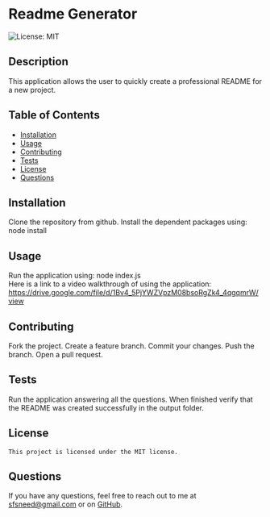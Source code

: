# Readme Generator
  ![License: MIT](https://img.shields.io/badge/License-MIT-yellow.svg)
  ## Description
  This application allows the user to quickly create a professional README for a new project.
  ## Table of Contents
  - [Installation](#installation)
  - [Usage](#usage)
  - [Contributing](#contributing)
  - [Tests](#tests)
  - [License](#license)
  - [Questions](#questions)
  ## Installation
  Clone the repository from github.  Install the dependent packages using:  node install
  ## Usage
  Run the application using:  node index.js<br>
  Here is a link to a video walkthrough of using the application:  https://drive.google.com/file/d/1Bv4_5PjYWZVpzM08bsoRgZk4_4qgqmrW/view
  ## Contributing
  Fork the project.  Create a feature branch.  Commit your changes.  Push the branch.  Open a pull request.
  ## Tests
  Run the application answering all the questions.  When finished verify that the README was created successfully in the output folder.
  ## License
    This project is licensed under the MIT license.
  ## Questions
  If you have any questions, feel free to reach out to me at [sfsneed@gmail.com](mailto:sfsneed@gmail.com) or on [GitHub](https://github.com/sfsneed70).

